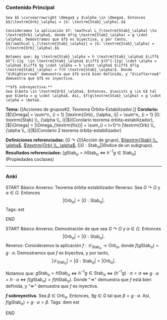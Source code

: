### Contenido Principal

```ad-theorem
Sea $G \curvearrowright \Omega$ y $\alpha \in \Omega$. Entonces
$$|\textrm{Orb}_\alpha| = |G: \textrm{Stab}_\alpha|.$$
```

```ad-proof
Consideramos la aplicación $f: \mathcal L_{\textrm{Stab}_\alpha} \to \textrm{Orb}_\alpha$, donde $f(g \textrm{Stab}_\alpha) = g \cdot \alpha$. Demostramos que $f$ es biyectiva, y por tanto,
$$|\mathcal L_{\textrm{Stab}_\alpha}| = |G: \textrm{Stab}_\alpha| = |\textrm{Orb}_\alpha|.$$

Notamos que: $g \textrm{Stab}_\alpha = h \textrm{Stab}_\alpha$ $\iff$ $h^{-1}g  \in \textrm{Stab}_\alpha$ $\iff$ $(h^{-1}g) \cdot \alpha = \alpha$ $\iff$ $g \cdot \alpha = h \cdot \alpha$ $\iff$ $f(g \textrm{Stab}_\alpha) = f(h \textrm{Stab}_\alpha)$. Donde "$\Rightarrow$" demuestra que $f$ está bien definida, y "$\Leftarrow$" demuestra que $f$ es inyectiva.

**$f$ sobreyectiva.**
Sea $\beta \in \textrm{Orb}_\alpha$. Entonces, $\exists g \in G$ tal que $\beta = g \cdot \alpha$. Así, $f(g\textrm{Stab}_\alpha) = g \cdot \alpha = \beta$.
```

**Tema:** [[Acciones de grupos#2. Teorema Órbita-Estabilizador.]]
**Corolario:** [$|\Omega| = \sum^n_ {i = 1} |\textrm{Orb}_ {\alpha_ i}| = \sum^n_ {i = 1} |G: \textrm{Stab} \\_ {\alpha \\_ i}|$](Corolario teorema órbita-estabilizador), [$|\Omega| = |\Omega_{\textrm{fix}}| + \sum_{i = t+1}^n |\textrm{Orb} \\_ {\alpha \\_ i}|$](Corolario 2 teorema órbita-estabilizador)

**Definiciones referenciadas:** [$G \curvearrowright \Omega$](Acción de grupo), [$\textrm{Stab} \\_ \alpha$](Estabilizador), [$\textrm{Orb} \\_ \alpha$](Órbita), [$|G:\textrm{Stab}_ \alpha|$](Índice de un subgrupo).
**Resultados referenciados:** [$g \textrm{Stab}_ \alpha = h \textrm{Stab}_ \alpha$ $\iff$ $h^{-1}g  \in \textrm{Stab}_ \alpha$](Propiedades coclases)

---
### Anki

START
Básico
Anverso: Teorema órbita-estabilizador
Reverso: Sea $G \curvearrowright \Omega$ y $\alpha \in \Omega$. Entonces
$$|\textrm{Orb}_\alpha| = |G: \textrm{Stab}_\alpha|.$$
Tags: est
<!--ID: 1731931804874-->
END

START
Básico
Anverso: Demostración de que sea $G \curvearrowright \Omega$ y $\alpha \in \Omega$. Entonces
$$|\textrm{Orb}_\alpha| = |G: \textrm{Stab}_\alpha|.$$
Reverso: Consideramos la aplicación $f: \mathcal L_{\textrm{Stab}_\alpha} \to \textrm{Orb}_\alpha$, donde $f(g \textrm{Stab}_\alpha) = g \cdot \alpha$. Demostramos que $f$ es biyectiva, y por tanto,
$$|\mathcal L_{\textrm{Stab}_\alpha}| = |G: \textrm{Stab}_\alpha| = |\textrm{Orb}_\alpha|.$$

Notamos que: $g \textrm{Stab}_\alpha = h \textrm{Stab}_\alpha$ $\iff$ $h^{-1}g  \in \textrm{Stab}_\alpha$ $\iff$ $(h^{-1}g) \cdot \alpha = \alpha$ $\iff$ $g \cdot \alpha = h \cdot \alpha$ $\iff$ $f(g \textrm{Stab}_\alpha) = f(h \textrm{Stab}_\alpha)$. Donde "$\Rightarrow$" demuestra que $f$ está bien definida, y "$\Leftarrow$" demuestra que $f$ es inyectiva.

**$f$ sobreyectiva.**
Sea $\beta \in \textrm{Orb}_\alpha$. Entonces, $\exists g \in G$ tal que $\beta = g \cdot \alpha$. Así, $f(g\textrm{Stab}_\alpha) = g \cdot \alpha = \beta$.
Tags: dem est
<!--ID: 1731931804883-->
END

